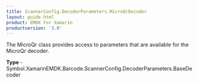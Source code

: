 ```yaml
---
title: ScannerConfig.DecoderParameters.MicroQrDecoder
layout: guide.html 
product: EMDK For Xamarin 
productversion: '3.0' 
---
```

The MicroQr class provides access to parameters that are available for the MicroQr decoder.

**Type** - Symbol.XamarinEMDK.Barcode.ScannerConfig.DecoderParameters.BaseDecoder



